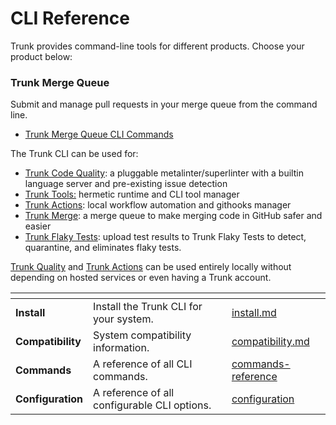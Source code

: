 # CLI Reference

Trunk provides command-line tools for different products. Choose your product below:

### Trunk Merge Queue

Submit and manage pull requests in your merge queue from the command line.

* [Trunk Merge Queue CLI Commands](broken-reference)

The Trunk CLI can be used for:

* [Trunk Code Quality](../../code-quality/code-quality.md): a pluggable metalinter/superlinter with a builtin language server and pre-existing issue detection
* [Trunk Tools:](getting-started/tools.md) hermetic runtime and CLI tool manager
* [Trunk Actions](getting-started/actions/): local workflow automation and githooks manager
* [Trunk Merge](../../merge-queue/merge-queue.md): a merge queue to make merging code in GitHub safer and easier
* [Trunk Flaky Tests](../../flaky-tests/overview.md): upload test results to Trunk Flaky Tests to detect, quarantine, and eliminates flaky tests.

[Trunk Quality](../../code-quality/code-quality.md) and [Trunk Actions](getting-started/actions/) can be used entirely locally without depending on hosted services or even having a Trunk account.

<table data-card-size="large" data-view="cards"><thead><tr><th></th><th></th><th data-hidden></th><th data-hidden data-card-target data-type="content-ref"></th></tr></thead><tbody><tr><td><strong>Install</strong></td><td>Install the Trunk CLI for your system.</td><td></td><td><a href="install.md">install.md</a></td></tr><tr><td><strong>Compatibility</strong></td><td>System compatibility information.</td><td></td><td><a href="compatibility.md">compatibility.md</a></td></tr><tr><td><strong>Commands</strong></td><td>A reference of all CLI commands.</td><td></td><td><a href="commands-reference/">commands-reference</a></td></tr><tr><td><strong>Configuration</strong></td><td>A reference of all configurable CLI options.</td><td></td><td><a href="configuration/">configuration</a></td></tr></tbody></table>
